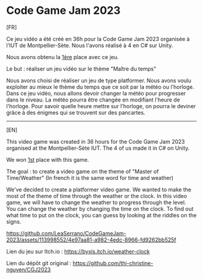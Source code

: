 # Code Game Jam 2023

[FR]

Ce jeu vidéo a été créé en 36h pour la Code Game Jam 2023 organisée à l'IUT de Montpellier-Sète. Nous l'avons réalisé à 4 en C# sur Unity.

Nous avons obtenu la <ins>1ère</ins> place avec ce jeu.

Le but : réaliser un jeu vidéo sur le thème "Maître du temps"

Nous avons choisi de réaliser un jeu de type platformer. Nous avons voulu exploiter au mieux le thème du temps que ce soit par la météo ou l'horloge. Dans ce jeu vidéo, nous allons devoir changer la météo pour progresser dans le niveau. La météo pourra être changée en modifiant l'heure de l'horloge. Pour savoir quelle heure mettre sur l'horloge, on pourra le deviner grâce à des énigmes qui se trouvent sur des pancartes. 

***

[EN]

This video game was created in 36 hours for the Code Game Jam 2023 organised at the Montpellier-Sète IUT. The 4 of us made it in C# on Unity.

We won <ins>1st</ins> place with this game.

The goal : to create a video game on the theme of "Master of Time/Weather" (In french it is the same word for time and weather)

We've decided to create a platformer video game. We wanted to make the most of the theme of time through the weather or the clock. In this video game, we will have to change the weather to progress through the level. You can change the weather by changing the time on the clock. To find out what time to put on the clock, you can guess by looking at the riddles on the signs.

https://github.com/LeaSerrano/CodeGameJam-2023/assets/113998552/4e97aa81-a982-4edc-8966-fd9262bb525f

Lien du jeu sur Itch.io : https://byxis.itch.io/weather-clock

Lien du dépôt git original : https://github.com/thi-christine-nguyen/CGJ2023
